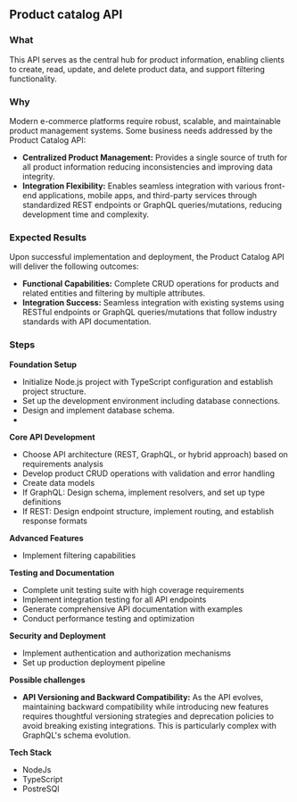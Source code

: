 ## Product catalog API

### What
This API serves as the central hub for product information, enabling clients to create, read, update, and delete product data, and support filtering functionality.

### Why
Modern e-commerce platforms require robust, scalable, and maintainable product management systems. Some business needs addressed by the Product Catalog API:
- **Centralized Product Management:** Provides a single source of truth for all product information reducing inconsistencies and improving data integrity.
- **Integration Flexibility:** Enables seamless integration with various front-end applications, mobile apps, and third-party services through standardized REST endpoints or GraphQL queries/mutations, reducing development time and complexity.

### Expected Results
Upon successful implementation and deployment, the Product Catalog API will deliver the following outcomes:
- **Functional Capabilities:** Complete CRUD operations for products and related entities and filtering by multiple attributes.
- **Integration Success:** Seamless integration with existing systems using RESTful endpoints or GraphQL queries/mutations that follow industry standards with API documentation.

### Steps
**Foundation Setup**
- Initialize Node.js project with TypeScript configuration and establish project structure.
- Set up the development environment including database connections.
- Design and implement database schema.
- 
**Core API Development**
- Choose API architecture (REST, GraphQL, or hybrid approach) based on requirements analysis
- Develop product CRUD operations with validation and error handling
- Create data models
- If GraphQL: Design schema, implement resolvers, and set up type definitions
- If REST: Design endpoint structure, implement routing, and establish response formats

**Advanced Features**
- Implement filtering capabilities
 
**Testing and Documentation**
- Complete unit testing suite with high coverage requirements
- Implement integration testing for all API endpoints
- Generate comprehensive API documentation with examples
- Conduct performance testing and optimization
  
**Security and Deployment**
- Implement authentication and authorization mechanisms
- Set up production deployment pipeline

**Possible challenges**
- **API Versioning and Backward Compatibility:** As the API evolves, maintaining backward compatibility while introducing new features requires thoughtful versioning strategies and deprecation policies to avoid breaking existing integrations. This is particularly complex with GraphQL's schema evolution.

**Tech Stack**
- NodeJs
- TypeScript
- PostreSQl
